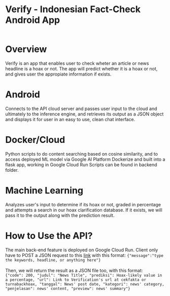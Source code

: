 # Verify - Indonesian Fact-Check Android App
[![<B21-CAP0133>](https://circleci.com/gh/B21-CAP0133/verify-android-app.svg?style=svg)](https://circleci.com/gh/B21-CAP0133/verify-android-app)
  
# Overview
Verify is an app that enables user to check wheter an article or news headline is a hoax or not. The app will predict whether it is a hoax or not,
and gives user the appropiate information if exists.
  
  
# Android
Connects to the API cloud server and passes user input to the cloud and ultimately to the inference engine, and retrieves its output as a JSON object 
and displays it for user in an easy to use, clean chat interface.

# Docker/Cloud
Python scripts to do content searching based on cosine similarity, and to access deployed ML model via Google AI Platform
Dockerize and built into a flask app, working in Google Cloud Run
Scripts can be found in backend folder.

# Machine Learning
Analyzes user's input to determine if its hoax or not, graded in percentage and attempts a search in our hoax clarification
database. If it exists, we will pass it to the output along with the prediction result.
  
# How to Use the API?
The main back-end feature is deployed on Google Cloud Run. Client only have to POST a JSON request to this [link](https://capstone-deploy-3owb6alr3q-et.a.run.app/search) with this format: ```{"message":"type the keywords, headline, or anything here"}```<br><br>
Then, we will return the result as a JSON file too, with this format:<br>
  ```{"code": 200, "judul": "News Title", "prediksi": Hoax-likely value in a percentage, "url": Link to Verification's url at cekfakta or turnabackhoax, "tanggal": News' post date, "kategori": news' category, "penjelasan": news' content, "preview": news' summary"}```

